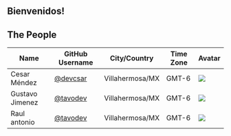  
## Bienvenidos!



## The People

| Name | GitHub Username | City/Country | Time Zone | Avatar |
|---|---|---|---|---| 
| Cesar Méndez | [@devcsar](https://github.com/devcsar) | Villahermosa/MX | GMT-6 | ![](https://avatars.githubusercontent.com/devcsar?s=64) |
| Gustavo Jimenez | [@tavodev](https://github.com/tavodev) | Villahermosa/MX | GMT-6 | ![](https://avatars.githubusercontent.com/tavodev?s=64) |
|  Raul antonio | [@tavodev](https://github.com/raulanto) | Villahermosa/MX | GMT-6 | ![]([https://avatars.githubusercontent.com/tavodev?s=6](https://github.com/account)https://github.com/account4) |
